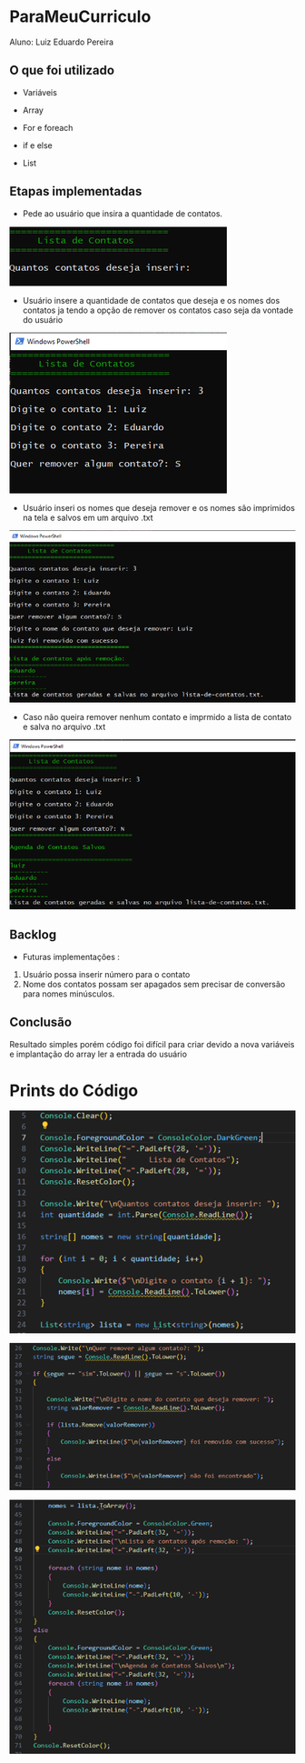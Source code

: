 # ParaMeuCurriculo

Aluno: Luiz Eduardo Pereira 

## O que foi utilizado

* Variáveis

* Array

* For e foreach

* if e else 

* List <T>

## Etapas implementadas

* Pede ao usuário que insira a quantidade de contatos.

![alt text](1.PNG)

* Usuário insere a quantidade de contatos que deseja e os nomes dos contatos ja tendo a opção de remover os contatos caso seja da vontade do usuário

![alt text](2.PNG)

* Usuário inseri os nomes que deseja remover e os nomes são imprimidos na tela e salvos em um arquivo .txt

![alt text](3-1.PNG)

* Caso não queira remover nenhum contato e imprmido a lista de contato e salva no arquivo .txt 

![alt text](4.PNG)

## Backlog

* Futuras implementações :

1. Usuário possa inserir número para o contato
2. Nome dos contatos possam ser apagados sem precisar de conversão para nomes minúsculos.

## Conclusão

Resultado simples porém código foi difícil para criar devido a nova variáveis e implantação do array ler a entrada do usuário

# Prints do Código

![alt text](5-1.PNG)

![alt text](6.PNG)

![alt text](7.PNG)
